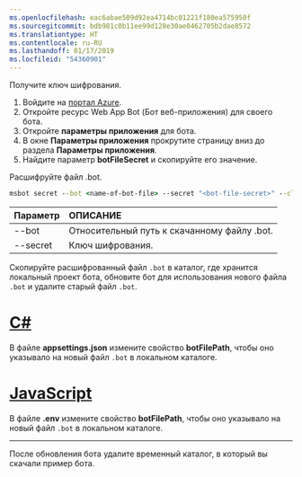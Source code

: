 ```yaml
---
ms.openlocfilehash: eac6abae509d92ea4714bc01221f180ea575950f
ms.sourcegitcommit: bdb981c0b11ee99d128e30ae0462705b2dae8572
ms.translationtype: HT
ms.contentlocale: ru-RU
ms.lasthandoff: 01/17/2019
ms.locfileid: "54360901"
---
```

Получите ключ шифрования.

1. Войдите на [портал Azure](http://portal.azure.com/).
1. Откройте ресурс Web App Bot (Бот веб-приложения) для своего бота.
1. Откройте **параметры приложения** для бота.
1. В окне **Параметры приложения** прокрутите страницу вниз до раздела **Параметры приложения**.
1. Найдите параметр **botFileSecret** и скопируйте его значение.

Расшифруйте файл .bot.

```cmd
msbot secret --bot <name-of-bot-file> --secret "<bot-file-secret>" --clear
```

| Параметр | ОПИСАНИЕ |
|:---|:---|
| --bot | Относительный путь к скачанному файлу .bot. |
| --secret | Ключ шифрования. |

Скопируйте расшифрованный файл `.bot` в каталог, где хранится локальный проект бота, обновите бот для использования нового файла `.bot` и удалите старый файл `.bot`.

# <a name="ctabcsharp"></a>[C#](#tab/csharp)

В файле **appsettings.json** измените свойство **botFilePath**, чтобы оно указывало на новый файл `.bot` в локальном каталоге.

# <a name="javascripttabjavascript"></a>[JavaScript](#tab/javascript)

В файле **.env** измените свойство **botFilePath**, чтобы оно указывало на новый файл `.bot` в локальном каталоге.

---

После обновления бота удалите временный каталог, в который вы скачали пример бота.